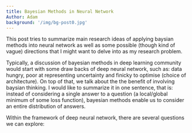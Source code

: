```yaml
---
title: Bayesian Methods in Neural Network	 
Author: Adam
background: '/img/bg-post0.jpg'
---
```


This post tries to summarize main research ideas of applying baysian methods into neural network as well as some possible (though kind of vague) directions that I might want to delve into as my research problem. 

Typically, a discussion of bayesian methods in deep learning community would start with some draw backs of deep neural network, such as:  data hungry, poor at representing uncertainty and finicky to optimise (choice of architecture). On top of that, we talk about the the benefit of involving baysian thinking. I would like to summarize it in one sentence, that is: instead of considering a single answer to a question (a local/global minimum of some loss function), bayesian methods enable us to consider an entire distribution of answers. 

Within the framework of deep neural network, there are several questions we can explore:
<!-- $$\text{S}_1(N) = \sum_{p=1}^N \text{E}(p)$$ -->

